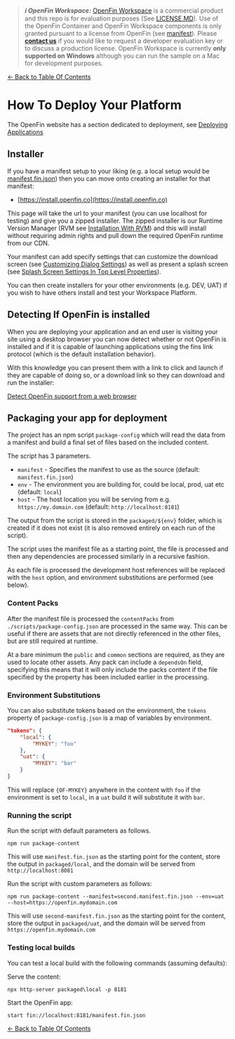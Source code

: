 > **_:information_source: OpenFin Workspace:_** [OpenFin Workspace](https://www.openfin.co/workspace/) is a commercial product and this repo is for evaluation purposes (See [LICENSE.MD](../LICENSE.MD)). Use of the OpenFin Container and OpenFin Workspace components is only granted pursuant to a license from OpenFin (see [manifest](../public/manifest.fin.json)). Please [**contact us**](https://www.openfin.co/workspace/poc/) if you would like to request a developer evaluation key or to discuss a production license.
> OpenFin Workspace is currently **only supported on Windows** although you can run the sample on a Mac for development purposes.

[<- Back to Table Of Contents](../README.md)

# How To Deploy Your Platform

The OpenFin website has a section dedicated to deployment, see [Deploying Applications](https://developers.openfin.co/of-docs/docs/deploying-applications)

## Installer

If you have a manifest setup to your liking (e.g. a local setup would be [manifest.fin.json](../public/manifest.fin.json)) then you can move onto creating an installer for that manifest:

- [https://install.openfin.co](https://install.openfin.co)

This page will take the url to your manifest (you can use localhost for testing) and give you a zipped installer. The zipped installer is our Runtime Version Manager (RVM see [Installation With RVM](https://developers.openfin.co/of-docs/docs/installation-with-rvm)) and this will install without requiring admin rights and pull down the required OpenFin runtime from our CDN.

Your manifest can add specify settings that can customize the download screen (see [Customizing Dialog Settings](https://developers.openfin.co/of-docs/docs/application-configuration#section-dialogsettings-properties)) as well as present a splash screen (see [Splash Screen Settings In Top Level Properties](https://developers.openfin.co/of-docs/docs/application-configuration#section-top-level-properties)).

You can then create installers for your other environments (e.g. DEV, UAT) if you wish to have others install and test your Workspace Platform.

## Detecting If OpenFin is installed

When you are deploying your application and an end user is visiting your site using a desktop browser you can now detect whether or not OpenFin is installed and if it is capable of launching applications using the fins link protocol (which is the default installation behavior).

With this knowledge you can present them with a link to click and launch if they are capable of doing so, or a download link so they can download and run the installer:

[Detect OpenFin support from a web browser](https://developers.openfin.co/of-docs/docs/how-to-detect-openfin-in-your-app)

## Packaging your app for deployment

The project has an npm script `package-config` which will read the data from a manifest and build a final set of files based on the included content.

The script has 3 parameters.

- `manifest` - Specifies the manifest to use as the source (default: `manifest.fin.json`)
- `env` - The environment you are building for, could be local, prod, uat etc (default: `local`)
- `host` - The host location you will be serving from e.g. `https://my.domain.com` (default: `http://localhost:8181`)

The output from the script is stored in the `packaged/${env}` folder, which is created if it does not exist (it is also removed entirely on each run of the script).

The script uses the manifest file as a starting point, the file is processed and then any dependencies are processed similarly in a recursive fashion.

As each file is processed the development host references will be replaced with the `host` option, and environment substitutions are performed (see below).

### Content Packs

After the manifest file is processed the `contentPacks` from `./scripts/package-config.json` are processed in the same way. This can be useful if there are assets that are not directly referenced in the other files, but are still required at runtime.

At a bare minimum the `public` and `common` sections are required, as they are used to locate other assets. Any pack can include a `dependsOn` field, specifying this means that it will only include the packs content if the file specified by the property has been included earlier in the processing.

### Environment Substitutions

You can also substitute tokens based on the environment, the `tokens` property of `package-config.json` is a map of variables by environment.

```json
"tokens": {
    "local": {
        "MYKEY": "foo"
    },
    "uat": {
        "MYKEY": "bar"
    }
}
```

This will replace `{OF-MYKEY}` anywhere in the content with `foo` if the environment is set to `local`, in a `uat` build it will substitute it with `bar`.

### Running the script

Run the script with default parameters as follows.

```shell
npm run package-content
```

This will use `manifest.fin.json` as the starting point for the content, store the output in `packaged/local`, and the domain will be served from `http://localhost:8081`

Run the script with custom parameters as follows:

```shell
npm run package-content --manifest=second.manifest.fin.json --env=uat --host=https://openfin.mydomain.com
```

This will use `second-manifest.fin.json` as the starting point for the content, store the output in `packaged/uat`, and the domain will be served from `https://openfin.mydomain.com`

### Testing local builds

You can test a local build with the following commands (assuming defaults):

Serve the content:

```shell
npx http-server packaged\local -p 8181
```

Start the OpenFin app:

```shell
start fin://localhost:8181/manifest.fin.json
```

[<- Back to Table Of Contents](../README.md)
